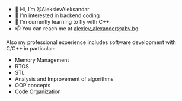 - 👋 Hi, I’m @AleksievAleksandar
- 👀 I’m interested in backend coding
- 🌱 I’m currently learning to fly with C++
- 📫 You can reach me at alexiev_alexander@abv.bg

Also my professional experience includes software development with C/C++ in particular:
- Memory Management
- RTOS
- STL
- Analysis and Improvement of algorithms
- OOP concepts
- Code Organization

<!---
AleksievAleksandar/AleksievAleksandar is a ✨ special ✨ repository because its `README.md` (this file) appears on your GitHub profile.
You can click the Preview link to take a look at your changes.
--->
